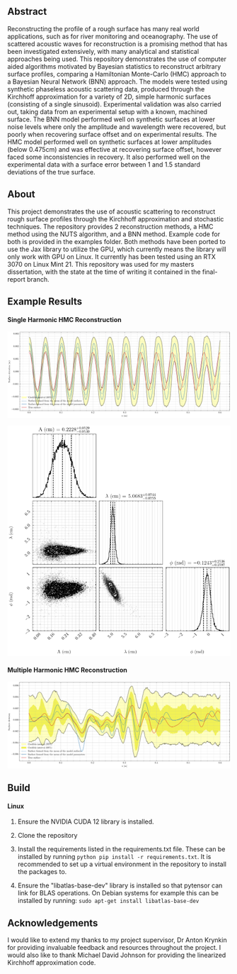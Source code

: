 ## Abstract

Reconstructing the profile of a rough surface has many real world applications, such as for river monitoring and oceanography. The use of scattered acoustic waves for reconstruction is a promising method that has been investigated extensively, with many analytical and statistical approaches being used. This repository demonstrates the use of computer aided algorithms motivated by Bayesian statistics to reconstruct arbitrary surface profiles, comparing a Hamiltonian Monte-Carlo (HMC) approach to a Bayesian Neural Network (BNN) approach. The models were tested using synthetic phaseless acoustic scattering data, produced through the Kirchhoff approximation for a variety of 2D, simple harmonic surfaces (consisting of a single sinusoid). Experimental validation was also carried out, taking data from an experimental setup with a known, machined surface. The BNN model performed well on synthetic surfaces at lower noise levels where only the amplitude and wavelength were recovered, but poorly when recovering surface offset and on experimental results. The HMC model performed well on synthetic surfaces at lower amplitudes (below 0.475cm) and was effective at recovering surface offset, however faced some inconsistencies in recovery. It also performed well on the experimental data with a surface error between 1 and 1.5 standard deviations of the true surface.

## About

This project demonstrates the use of acoustic scattering to reconstruct rough surface profiles through the Kirchhoff approximation and stochastic techniques. The repository provides 2 reconstruction methods, a HMC method using the NUTS algorithm, and a BNN method. Example code for both is provided in the examples folder. Both methods have been ported to use the Jax library to utilize the GPU, which currently means the library will only work with GPU on Linux. It currently has been tested using an RTX 3070 on Linux Mint 21. This repository was used for my masters dissertation, with the state at the time of writing it contained in the final-report branch.

## Example Results

#### Single Harmonic HMC Reconstruction

![Reconstructed Surface](results/examples/3-parameter-hmc/nuts%20reconstruction.png)

![Parameters Corner Plot](results/examples/3-parameter-hmc/NUTS%20corner.png)

#### Multiple Harmonic HMC Reconstruction

![Reconstructed Surface2](results/examples/40-parameter-hmc/NUTS%20reconstruction.png)

## Build

#### Linux

1. Ensure the NVIDIA CUDA 12 library is installed.

2. Clone the repository 

3. Install the requirements listed in the requirements.txt file. These can be installed by running `python pip install -r requirements.txt`. It is    recommended to set up a virtual environment in the repository to install the packages to. 

4. Ensure the "libatlas-base-dev" library is installed so that pytensor can link for BLAS operations. On Debian systems for example this can be installed by running: ```sudo apt-get install libatlas-base-dev```

## Acknowledgements

I would like to extend my thanks to my project supervisor, Dr Anton Krynkin for providing invaluable feedback and resources throughout the project. I would also like to thank Michael David Johnson for providing the linearized Kirchhoff approximation code.

